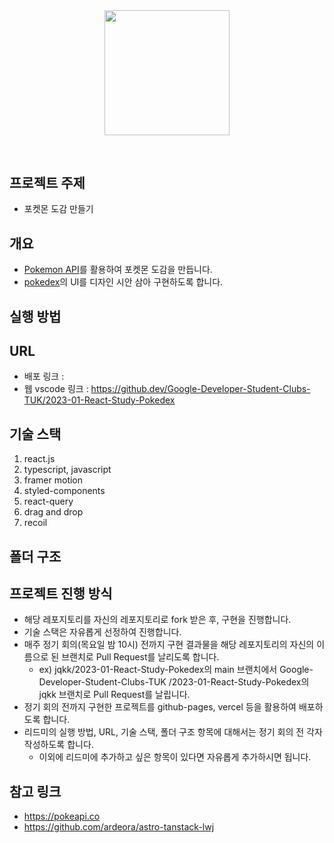 <div align="middle" style="margin-bottom: 60px">
  <img src="https://assets.pokemon.com/assets/cms2/img/pokedex/full/007.png" width="200">
</div>
  
## 프로젝트 주제
- 포켓몬 도감 만들기

## 개요
- [Pokemon API](https://pokeapi.co/)를 활용하여 포켓몬 도감을 만듭니다.
- [pokedex](https://lwj.aryandeora.com/pokedex-complete)의 UI를 디자인 시안 삼아 구현하도록 합니다.

## 실행 방법

## URL
- 배포 링크 : 
- 웹 vscode 링크 : https://github.dev/Google-Developer-Student-Clubs-TUK/2023-01-React-Study-Pokedex

## 기술 스택
1. react.js
2. typescript, javascript
3. framer motion
4. styled-components
5. react-query
6. drag and drop
7. recoil

## 폴더 구조

## 프로젝트 진행 방식
- 해당 레포지토리를 자신의 레포지토리로 fork 받은 후, 구현을 진행합니다.
- 기술 스택은 자유롭게 선정하여 진행합니다.
- 매주 정기 회의(목요일 밤 10시) 전까지 구현 결과물을 해당 레포지토리의 자신의 이름으로 된 브랜치로 Pull Request를 날리도록 합니다. 
   - ex) jqkk/2023-01-React-Study-Pokedex의 main 브랜치에서 Google-Developer-Student-Clubs-TUK
/2023-01-React-Study-Pokedex의 jqkk 브랜치로 Pull Request를 날립니다.
- 정기 회의 전까지 구현한 프로젝트를 github-pages, vercel 등을 활용하여 배포하도록 합니다.
- 리드미의 실행 방법, URL, 기술 스택, 폴더 구조 항목에 대해서는 정기 회의 전 각자 작성하도록 합니다.
   - 이외에 리드미에 추가하고 싶은 항목이 있다면 자유롭게 추가하시면 됩니다.

## 참고 링크
- https://pokeapi.co
- https://github.com/ardeora/astro-tanstack-lwj
